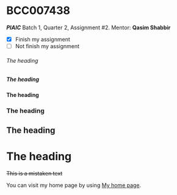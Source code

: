 # BCC007438
***PIAIC*** Batch 1, Quarter 2, Assignment #2.  Mentor: **Qasim Shabbir**

- [x] Finish my assignment
- [ ] Not finish my assignment

###### The heading

##### The heading

#### The heading

### The heading

## The heading

# The heading

~~This is a mistaken text~~

You can visit my home page by using [My home page](https://github.com/MdRashid62).

